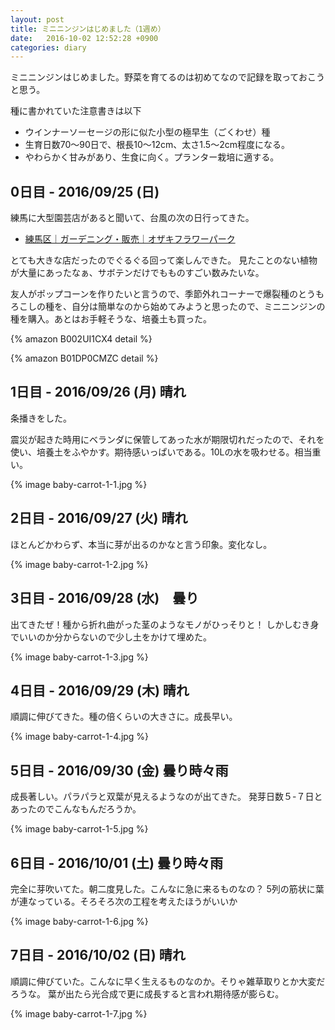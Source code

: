 ```yaml
---
layout: post
title: ミニニンジンはじめました（1週め）
date:   2016-10-02 12:52:28 +0900
categories: diary
---
```


ミニニンジンはじめました。野菜を育てるのは初めてなので記録を取っておこうと思う。

種に書かれていた注意書きは以下

- ウインナーソーセージの形に似た小型の極早生（ごくわせ）種
- 生育日数70〜90日で、根長10〜12cm、太さ1.5〜2cm程度になる。
- やわらかく甘みがあり、生食に向く。プランター栽培に適する。


## 0日目 - 2016/09/25 (日)

練馬に大型園芸店があると聞いて、台風の次の日行ってきた。

- [練馬区｜ガーデニング・販売｜オザキフラワーパーク](http://ozaki-flowerpark.co.jp/)

とても大きな店だったのでぐるぐる回って楽しんできた。
見たことのない植物が大量にあったなぁ、サボテンだけでもものすごい数みたいな。

友人がポップコーンを作りたいと言うので、季節外れコーナーで爆裂種のとうもろこしの種を、自分は簡単なのから始めてみようと思ったので、ミニニンジンの種を購入。あとはお手軽そうな、培養土も買った。

{% amazon B002UI1CX4 detail %}

{% amazon B01DP0CMZC detail %}


## 1日目 - 2016/09/26 (月) 晴れ
条播きをした。

震災が起きた時用にベランダに保管してあった水が期限切れだったので、それを使い、培養土をふやかす。期待感いっぱいである。10Lの水を吸わせる。相当重い。

{% image baby-carrot-1-1.jpg %}

## 2日目 - 2016/09/27 (火) 晴れ
ほとんどかわらず、本当に芽が出るのかなと言う印象。変化なし。

{% image baby-carrot-1-2.jpg %}

## 3日目 - 2016/09/28 (水)　曇り
出てきたぜ！種から折れ曲がった茎のようなモノがひっそりと！
しかしむき身でいいのか分からないので少し土をかけて埋めた。

{% image baby-carrot-1-3.jpg %}

## 4日目 - 2016/09/29 (木) 晴れ
順調に伸びてきた。種の倍くらいの大きさに。成長早い。

{% image baby-carrot-1-4.jpg %}

## 5日目 - 2016/09/30 (金) 曇り時々雨
成長著しい。パラパラと双葉が見えるようなのが出てきた。
発芽日数５-７日とあったのでこんなもんだろうか。

{% image baby-carrot-1-5.jpg %}

## 6日目 - 2016/10/01 (土) 曇り時々雨
完全に芽吹いてた。朝二度見した。こんなに急に来るものなの？
5列の筋状に葉が連なっている。そろそろ次の工程を考えたほうがいいか

{% image baby-carrot-1-6.jpg %}

## 7日目 - 2016/10/02 (日) 晴れ
順調に伸びていた。こんなに早く生えるものなのか。そりゃ雑草取りとか大変だろうな。
葉が出たら光合成で更に成長すると言われ期待感が膨らむ。

{% image baby-carrot-1-7.jpg %}
